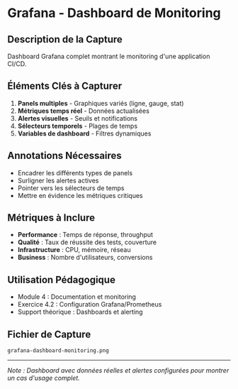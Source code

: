 # Grafana - Dashboard de Monitoring

## Description de la Capture
Dashboard Grafana complet montrant le monitoring d'une application CI/CD.

## Éléments Clés à Capturer
1. **Panels multiples** - Graphiques variés (ligne, gauge, stat)
2. **Métriques temps réel** - Données actualisées
3. **Alertes visuelles** - Seuils et notifications
4. **Sélecteurs temporels** - Plages de temps
5. **Variables de dashboard** - Filtres dynamiques

## Annotations Nécessaires
- Encadrer les différents types de panels
- Surligner les alertes actives
- Pointer vers les sélecteurs de temps
- Mettre en évidence les métriques critiques

## Métriques à Inclure
- **Performance** : Temps de réponse, throughput
- **Qualité** : Taux de réussite des tests, couverture
- **Infrastructure** : CPU, mémoire, réseau
- **Business** : Nombre d'utilisateurs, conversions

## Utilisation Pédagogique
- Module 4 : Documentation et monitoring
- Exercice 4.2 : Configuration Grafana/Prometheus
- Support théorique : Dashboards et alerting

## Fichier de Capture
`grafana-dashboard-monitoring.png`

---
*Note : Dashboard avec données réelles et alertes configurées pour montrer un cas d'usage complet.*